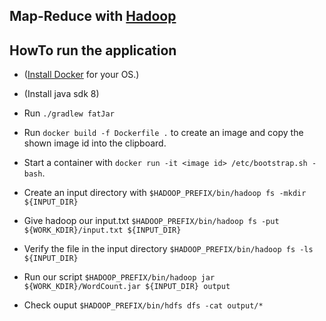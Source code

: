 ## Map-Reduce with [Hadoop](http://hadoop.apache.org/)

## HowTo run the application

* ([Install Docker](https://docs.docker.com/engine/installation/) for your OS.)

* (Install java sdk 8)

* Run `./gradlew fatJar`

* Run `docker build -f Dockerfile .` to create an image and copy the shown image id into the clipboard.
 
* Start a container with `docker run -it <image id> /etc/bootstrap.sh -bash`.

* Create an input directory with `$HADOOP_PREFIX/bin/hadoop fs -mkdir ${INPUT_DIR}`

* Give hadoop our input.txt `$HADOOP_PREFIX/bin/hadoop fs -put ${WORK_KDIR}/input.txt ${INPUT_DIR}`

* Verify the file in the input directory `$HADOOP_PREFIX/bin/hadoop fs -ls ${INPUT_DIR}`

* Run our script `$HADOOP_PREFIX/bin/hadoop jar ${WORK_KDIR}/WordCount.jar ${INPUT_DIR} output`

* Check ouput `$HADOOP_PREFIX/bin/hdfs dfs -cat output/*`